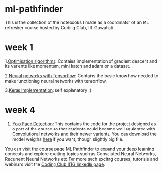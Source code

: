 # ml-pathfinder
This is the collection of the notebooks I made as a coordinator of an ML refresher course hosted by Coding Club, IIT Guwahati
# week 1
1.[Optimisation algorithms](https://github.com/AryanVerma2204/ml-pathfinder/tree/master/Optimization%20algorithms): Contains implementation of gradient descent and its varients like momentum, mini batch and adam on a dataset.<p></p>
2.[Neural networks with Tensorflow](https://github.com/AryanVerma2204/ml-pathfinder/tree/master/neural%20nets%20intro%20tensorflow): Contains the basic know how needed to make functioning neural networks with tensorflow.<p></p>
3.[Keras Implementation](https://github.com/AryanVerma2204/ml-pathfinder/blob/master/keras_implementation.ipynb): self explanatory  ;)

# week 4
1. [Yolo Face Detection](https://github.com/AryanVerma2204/ml-pathfinder/tree/master/Yolo_Face_Detection): This contains the code for the project designed as a part of the course so that students could become well aquianted with Convolutional networks and their newer varients. You can download the model weigths [here](https://drive.google.com/file/d/1CRSfqjpUCGq4xwQe8LXkz0Sg1l4s6Kpj/view?usp=sharing) if you want, though slightly big file.

You can visit the course page [ML Pathfinder](https://codingiitg.github.io/ml_week0.html#) to expand your deep learning concepts and explore exciting topics such as Convoluted Neural Networks, Recurrent Neural Networks etc.For more such excitng courses, tutorials and webinars visit the [Coding Club IITG linkedIn page](https://www.linkedin.com/company/coding-club-iitg/).
